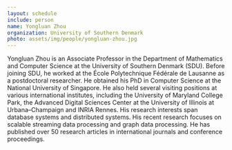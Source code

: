 ```yaml
---
layout: schedule
include: person
name: Yongluan Zhou
organization: University of Southern Denmark
photo: assets/img/people/yongluan-zhou.jpg
---
```


Yongluan Zhou is an Associate Professor in the Department of Mathematics and
Computer Science at the University of Southern Denmark (SDU). Before joining
SDU, he worked at the École Polytechnique Fédérale de Lausanne as a
postdoctoral researcher. He obtained his PhD in Computer Science at the
National University of Singapore. He also held several visiting positions at
various international institutes, including the University of Maryland College
Park, the Advanced Digital Sciences Center at the University of Illinois at
Urbana–Champaign and INRIA Rennes. His research interests span database systems
and distributed systems. His recent research focuses on scalable streaming data
processing and graph data processing. He has published over 50 research
articles in international journals and conference proceedings.
